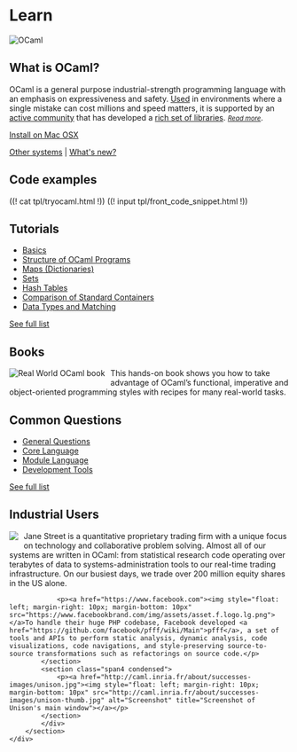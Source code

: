 <!-- ((! set title Learn !)) ((! set learn !)) -->

<div class="container">
    <h1>Learn</h1>
    <div class="row">
        <div id="platform-logo" class="span2">
            <img src="/img/ocaml-large.png" alt="OCaml">
        </div>
        <section id="learn-leader" class="span7">
            <h1>What is OCaml?</h1>
            <p>OCaml is a general purpose industrial-strength programming language with an emphasis on expressiveness and safety. <a href="/learn/companies">Used</a> in environments where a single mistake can cost millions and speed matters, it is supported by an <a href="/community">active community</a> that has developed a <a href="/packages">rich set of libraries</a>. <small><em><a href="/learn/description.html">Read more</a></em></small>.</p>
        </section>
        <div id="platform-download" class="span3">
            <p><a href="#" class="btn">Install on Mac OSX</a></p>
            <p>
                <a href="#">Other systems</a> |
                <a href="#">What's new?</a>
            </p>
        </div>
    </div>
    <div class="row">
        <section class="span4 condensed">
            <h1 class="ruled">Code examples</h1>
            ((! cat tpl/tryocaml.html !))
            ((! input tpl/front_code_snippet.html !))
        </section>
        <section class="span4 condensed">
            <h1 class="ruled">Tutorials</h1>
            <ul>
                <li><a href="/learn/tutorials/basics">Basics</a></li>
                <li><a href="/learn/tutorials/structure_of_ocaml_programs">Structure of OCaml Programs</a></li>
                <li><a href="/learn/tutorials/map">Maps (Dictionaries)</a></li>
                <li><a href="/learn/tutorials/set">Sets</a></li>
                <li><a href="/learn/tutorials/hashtbl">Hash Tables</a></li>
                <li><a href="/learn/tutorials/comparison_of_standard_containers">Comparison of Standard Containers</a></li>
                <li><a href="/learn/tutorials/data_types_and_matching">Data Types and Matching</a></li>
            </ul>
            <footer>
                <p><a href="/learn/tutorials">See full list</a></p>
            </footer>
        </section>
        <section class="span4 condensed">
            <h1 class="ruled">Books</h1>
                <a href="https://realworldocaml.org"><img style="float: left; margin-right: 10px; margin-bottom: 10px" src="/img/real-world-ocaml.png" alt="Real World OCaml book"></a><p>This hands-on book shows you how to take advantage of OCaml’s functional, imperative and object-oriented programming styles with recipes for many real-world tasks.</p>
        </section>
    </div>
    <div class="row">
        <section class="span4 condensed">
            <h1 class="ruled">Common Questions</h1>
            <ul>
                <li><a href="/learn/faq.html">General Questions</a></li>
                <li><a href="/learn/faq.html">Core Language</a></li>
                <li><a href="/learn/faq.html">Module Language</a></li>
                <li><a href="/learn/faq.html">Development Tools</a></li>
            </ul>
            <footer>
                <p><a href="/learn/faq.html">See full list</a></p>
            </footer>
        </section>
        <section class="span8 condensed">
            <h1 class="ruled">Industrial Users</h1>
            <div class="row">
            <section class="span4 condensed">
                <p><a href=""><img style="float: left; margin-right: 10px; margin-bottom: 10px" src="/img/jane-street.jpg"></a>Jane Street is a quantitative proprietary trading firm with a unique focus on technology and collaborative problem solving. Almost all of our systems are written in OCaml: from statistical research code operating over terabytes of data to systems-administration tools to our real-time trading infrastructure. On our busiest days, we trade over 200 million equity shares in the US alone.</p>

                <p><a href="https://www.facebook.com"><img style="float: left; margin-right: 10px; margin-bottom: 10px" src="https://www.facebookbrand.com/img/assets/asset.f.logo.lg.png"></a>To handle their huge PHP codebase, Facebook developed <a href="https://github.com/facebook/pfff/wiki/Main">pfff</a>, a set of tools and APIs to perform static analysis, dynamic analysis, code visualizations, code navigations, and style-preserving source-to-source transformations such as refactorings on source code.</p>
            </section>
            <section class="span4 condensed">
                <p><a href="http://caml.inria.fr/about/successes-images/unison.jpg"><img style="float: left; margin-right: 10px; margin-bottom: 10px" src="http://caml.inria.fr/about/successes-images/unison-thumb.jpg" alt="Screenshot" title="Screenshot of Unison's main window"></a></p>
            </section>
            </div>
        </section>
    </div>
</div>

